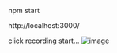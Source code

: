npm start

http://localhost:3000/

click recording start...
![image](https://github.com/user-attachments/assets/c952e658-8a65-4747-a6f8-b7ac9d7d71b4)
